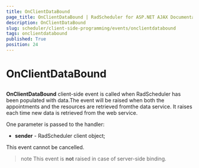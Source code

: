 ```yaml
---
title: OnClientDataBound
page_title: OnClientDataBound | RadScheduler for ASP.NET AJAX Documentation
description: OnClientDataBound
slug: scheduler/client-side-programming/events/onclientdatabound
tags: onclientdatabound
published: True
position: 24
---
```


# OnClientDataBound



## 

**OnClientDataBound** client-side event is called when RadScheduler has been populated with data.The event will be raised when both the appointments and the resources are retrieved fromthe data service. It raises each time new data is retrieved from the web service.

One parameter is passed to the handler:

* **sender** - RadScheduler client object;

This event cannot be cancelled.

>note This event is **not** raised in case of server-side binding.
>

